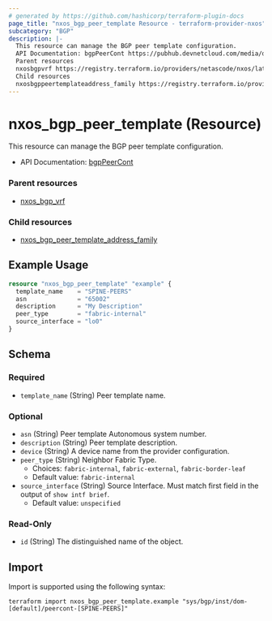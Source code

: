 ```yaml
---
# generated by https://github.com/hashicorp/terraform-plugin-docs
page_title: "nxos_bgp_peer_template Resource - terraform-provider-nxos"
subcategory: "BGP"
description: |-
  This resource can manage the BGP peer template configuration.
  API Documentation: bgpPeerCont https://pubhub.devnetcloud.com/media/dme-docs-10-2-2/docs/Routing%20and%20Forwarding/bgp:PeerCont/
  Parent resources
  nxosbgpvrf https://registry.terraform.io/providers/netascode/nxos/latest/docs/resources/bgp_vrf
  Child resources
  nxosbgppeertemplateaddress_family https://registry.terraform.io/providers/netascode/nxos/latest/docs/resources/bgp_peer_template_address_family
---
```


# nxos_bgp_peer_template (Resource)

This resource can manage the BGP peer template configuration.

- API Documentation: [bgpPeerCont](https://pubhub.devnetcloud.com/media/dme-docs-10-2-2/docs/Routing%20and%20Forwarding/bgp:PeerCont/)

### Parent resources

- [nxos_bgp_vrf](https://registry.terraform.io/providers/netascode/nxos/latest/docs/resources/bgp_vrf)

### Child resources

- [nxos_bgp_peer_template_address_family](https://registry.terraform.io/providers/netascode/nxos/latest/docs/resources/bgp_peer_template_address_family)

## Example Usage

```terraform
resource "nxos_bgp_peer_template" "example" {
  template_name    = "SPINE-PEERS"
  asn              = "65002"
  description      = "My Description"
  peer_type        = "fabric-internal"
  source_interface = "lo0"
}
```

<!-- schema generated by tfplugindocs -->
## Schema

### Required

- `template_name` (String) Peer template name.

### Optional

- `asn` (String) Peer template Autonomous system number.
- `description` (String) Peer template description.
- `device` (String) A device name from the provider configuration.
- `peer_type` (String) Neighbor Fabric Type.
  - Choices: `fabric-internal`, `fabric-external`, `fabric-border-leaf`
  - Default value: `fabric-internal`
- `source_interface` (String) Source Interface. Must match first field in the output of `show intf brief`.
  - Default value: `unspecified`

### Read-Only

- `id` (String) The distinguished name of the object.

## Import

Import is supported using the following syntax:

```shell
terraform import nxos_bgp_peer_template.example "sys/bgp/inst/dom-[default]/peercont-[SPINE-PEERS]"
```
